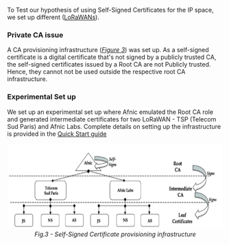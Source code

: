 To Test our hypothesis of using Self-Signed Certificates for the IP space, we set up different ([LoRaWANs](https://github.com/AFNIC/IoTRoam-Tutorial/blob/master/QuickStart.md)).  

### Private CA issue

A CA provisioning infrastructure ([*Figure 3*](/Figures/CA_Provisioning_Architecture.png)) was set up. As a self-signed certificate is a digital certificate that's not signed by a publicly trusted CA, the self-signed certificates issued by a Root CA are not Publicly trusted. Hence, they cannot not be used outside the respective root CA infrastructure.


### Experimental Set up

We set up an experimental set up where Afnic emulated the Root CA role and generated intermediate certificates for two LoRaWAN - TSP (Telecom Sud Paris) and Afnic Labs. Complete details on setting up the infrastructure is provided in the [Quick Start guide](https://github.com/AFNIC/IoTRoam-Tutorial/blob/master/QuickStart.md)

<p align="center">
  <img width="550" height="200" src="https://github.com/AFNIC/Mutual-Authentication-via-DANE/blob/main/Figures/CA_Provisioning_Architecture.png">
  <br>
  <em> Fig.3 - Self-Signed Certificate provisioning infrastructure </figcaption> </em>
</p>
